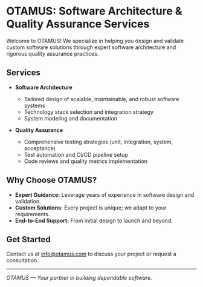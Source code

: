 # OTAMUS: Software Architecture & Quality Assurance Services

Welcome to OTAMUS! We specialize in helping you design and validate custom software solutions through expert software architecture and rigorous quality assurance practices.

## Services

- **Software Architecture**
  - Tailored design of scalable, maintainable, and robust software systems
  - Technology stack selection and integration strategy
  - System modeling and documentation

- **Quality Assurance**
  - Comprehensive testing strategies (unit, integration, system, acceptance)
  - Test automation and CI/CD pipeline setup
  - Code reviews and quality metrics implementation

## Why Choose OTAMUS?

- **Expert Guidance:** Leverage years of experience in software design and validation.
- **Custom Solutions:** Every project is unique; we adapt to your requirements.
- **End-to-End Support:** From initial design to launch and beyond.

## Get Started

Contact us at [info@otamus.com](mailto:info@otamus.com) to discuss your project or request a consultation.

---

_OTAMUS — Your partner in building dependable software._

